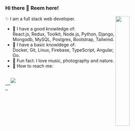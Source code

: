 ### Hi there 👋 Reem here!

✨ I am a full stack web developer.
<img src="https://c.tenor.com/-Fbyl7vqHiYAAAAj/goma-cat.gif" align='right' width='30%'/>
- 💯 I have a good knowledge of:<br/>
   React.js, Redux, Toolkit, Node.js, Python, Django, Mongodb, MySQL, Postgres, Bootstrap, Tailwind.
- 🧐 I have a basic knowldege of:<br/>
   Docker, Git, Linux, Firebase, TypeScript, Angular, Go.
- 📢 Fun fact: I love music, photography and nature.
- 🦅 How to reach me: 
<pre>
 <a href="https://www.linkedin.com/in/reem-elbakry/" target="_blank">
  <img src=https://img.shields.io/badge/linkedin-%2300acee.svg?color=405DE6&style=for-the-badge&logo=linkedin&logoColor=white style="margin-bottom: 5px;"/>
 </a>
</pre>



